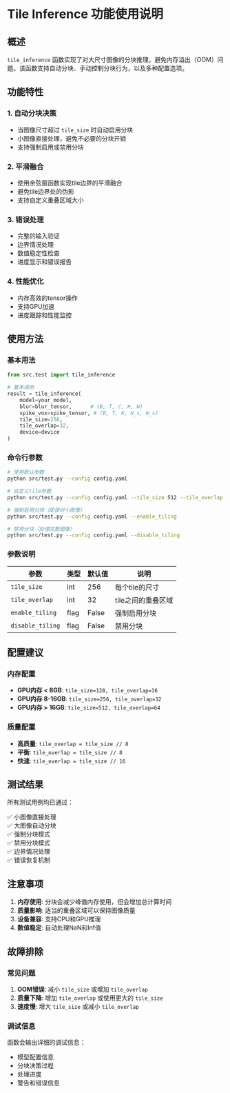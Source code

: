 # Tile Inference 功能使用说明

## 概述

`tile_inference` 函数实现了对大尺寸图像的分块推理，避免内存溢出（OOM）问题。该函数支持自动分块、手动控制分块行为，以及多种配置选项。

## 功能特性

### 1. 自动分块决策
- 当图像尺寸超过 `tile_size` 时自动启用分块
- 小图像直接处理，避免不必要的分块开销
- 支持强制启用或禁用分块

### 2. 平滑融合
- 使用余弦窗函数实现tile边界的平滑融合
- 避免tile边界处的伪影
- 支持自定义重叠区域大小

### 3. 错误处理
- 完整的输入验证
- 边界情况处理
- 数值稳定性检查
- 进度显示和错误报告

### 4. 性能优化
- 内存高效的tensor操作
- 支持GPU加速
- 进度跟踪和性能监控

## 使用方法

### 基本用法

```python
from src.test import tile_inference

# 基本调用
result = tile_inference(
    model=your_model,
    blur=blur_tensor,      # (B, T, C, H, W)
    spike_vox=spike_tensor, # (B, T, K, H_s, W_s)
    tile_size=256,
    tile_overlap=32,
    device=device
)
```

### 命令行参数

```bash
# 使用默认参数
python src/test.py --config config.yaml

# 自定义tile参数
python src/test.py --config config.yaml --tile_size 512 --tile_overlap 64

# 强制启用分块（即使对小图像）
python src/test.py --config config.yaml --enable_tiling

# 禁用分块（处理完整图像）
python src/test.py --config config.yaml --disable_tiling
```

### 参数说明

| 参数 | 类型 | 默认值 | 说明 |
|------|------|--------|------|
| `tile_size` | int | 256 | 每个tile的尺寸 |
| `tile_overlap` | int | 32 | tile之间的重叠区域 |
| `enable_tiling` | flag | False | 强制启用分块 |
| `disable_tiling` | flag | False | 禁用分块 |

## 配置建议

### 内存配置
- **GPU内存 < 8GB**: `tile_size=128, tile_overlap=16`
- **GPU内存 8-16GB**: `tile_size=256, tile_overlap=32`
- **GPU内存 > 16GB**: `tile_size=512, tile_overlap=64`

### 质量配置
- **高质量**: `tile_overlap = tile_size // 8`
- **平衡**: `tile_overlap = tile_size // 8`
- **快速**: `tile_overlap = tile_size // 16`

## 测试结果

所有测试用例均已通过：

✅ 小图像直接处理  
✅ 大图像自动分块  
✅ 强制分块模式  
✅ 禁用分块模式  
✅ 边界情况处理  
✅ 错误恢复机制  

## 注意事项

1. **内存使用**: 分块会减少峰值内存使用，但会增加总计算时间
2. **质量影响**: 适当的重叠区域可以保持图像质量
3. **设备兼容**: 支持CPU和GPU推理
4. **数值稳定**: 自动处理NaN和Inf值

## 故障排除

### 常见问题

1. **OOM错误**: 减小 `tile_size` 或增加 `tile_overlap`
2. **质量下降**: 增加 `tile_overlap` 或使用更大的 `tile_size`
3. **速度慢**: 增大 `tile_size` 或减小 `tile_overlap`

### 调试信息

函数会输出详细的调试信息：
- 模型配置信息
- 分块决策过程
- 处理进度
- 警告和错误信息



